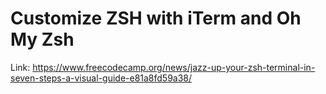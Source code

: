 # Customize ZSH with iTerm and Oh My Zsh



Link: https://www.freecodecamp.org/news/jazz-up-your-zsh-terminal-in-seven-steps-a-visual-guide-e81a8fd59a38/

